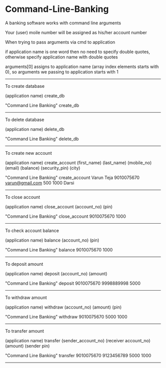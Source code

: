# Command-Line-Banking
A banking software works with command line arguments

Your (user) moile number will be assigned as his/her account number

When trying to pass arguments via cmd to application

if application name is one word then no need to specify double quotes, otherwise specify application name with double quotes

arguments[0] assigns to application name (array index elements starts with 0), so arguments we passing to application starts with 1
___
To create database

(application name) create_db

"Command Line Banking" create_db
___
To delete database

(application name) delete_db

"Command Line Banking" delete_db
___
To create new account

(application name) create_account (first_name) (last_name) (mobile_no) (email) (balance) (security_pin) (city)

"Command Line Banking" create_account Varun Teja 9010075670 varun@gmail.com 500 1000 Darsi
___
To close account

(application name) close_account (account_no) (pin)

"Command Line Banking" close_account 9010075670 1000
___
To check account balance

(application name) balance (account_no) (pin)

"Command Line Banking" balance 9010075670 1000
___
To deposit amount

(application name) deposit (account_no) (amount)

"Command Line Banking" deposit 9010075670 9998889998 5000
___
To withdraw amount

(application name) withdraw (account_no) (amount) (pin)

"Command Line Banking" withdraw 9010075670 5000 1000
___
To transfer amount

(application name) transfer (sender_account_no) (receiver account_no) (amount) (sender pin)

"Command Line Banking" transfer 9010075670 9123456789 5000 1000
___
